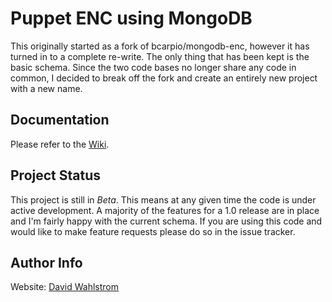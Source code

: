 # Puppet ENC using MongoDB

This originally started as a fork of bcarpio/mongodb-enc, however it has turned in to a complete re-write.  The only thing that has been kept is the basic schema.  Since the two code bases no longer share any code in common, I decided to break off the fork and create an entirely new project with a new name.

## Documentation

Please refer to the [Wiki](https://github.com/drwahl/yape/wiki). 


## Project Status

This project is still in *Beta*. This means at any given time the code is under active development.  A majority of the features for a 1.0 release are in place and I'm fairly happy with the current schema.  If you are using this code and would like to make feature requests please do so in the issue tracker. 

## Author Info

Website: [David Wahlstrom](http://www.linkedin.com/in/dwahlstrom/)
